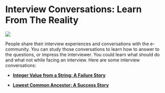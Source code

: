 # Interview Conversations: Learn From The Reality

![](https://rawgit.com/sayef/tech/master/uploads/2015/10/interview-board.jpg)

People share their interview experiences and conversations with the e-community. You can study those conversations to learn how to answer to the questions, or impress the interviewer. You could learn what should do and what not while facing an interview. Here are some interview conversations:

- **[Integer Value from a String: A Failure Story](integer-value-from-a-string.html)**

- **[Lowest Common Ancestor: A Success Story](lowest-common-ancestor.html)**


